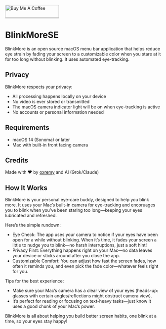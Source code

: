 <a href="https://www.buymeacoffee.com/oxremy" target="_blank"><img src="https://www.buymeacoffee.com/assets/img/custom_images/orange_img.png" alt="Buy Me A Coffee" style="height: 41px !important;width: 174px !important;box-shadow: 0px 3px 2px 0px rgba(190, 190, 190, 0.5) !important;-webkit-box-shadow: 0px 3px 2px 0px rgba(190, 190, 190, 0.5) !important;" ></a>


# BlinkMoreSE

BlinkMore is an open source macOS menu bar application that helps reduce eye strain by fading your screen to a customizable color when you stare at it for too long without blinking. It uses automated eye-tracking.

## Privacy

BlinkMore respects your privacy:
- All processing happens locally on your device
- No video is ever stored or transmitted
- The macOS camera indicator light will be on when eye-tracking is active
- No accounts or personal information needed

## Requirements

- macOS 14 (Sonoma) or later 
- Mac with built-in front facing camera 

## Credits

Made with ❤️ by [oxremy](https://github.com/oxremy) and AI (Grok/Claude)


## How It Works

BlinkMore is your personal eye-care buddy, designed to help you blink more. It uses your Mac’s built-in camera for eye-tracking and encoruages you to blink when you’ve been staring too long—keeping your eyes lubricated and refreshed.

Here’s the simple rundown:

- Eye Check: The app uses your camera to notice if your eyes have been open for a while without blinking. When it’s time, it fades your screen a little to nudge you to blink—no harsh interruptions, just a soft hint!
- Privacy First: Everything happens right on your Mac—no data leaves your device or sticks around after you close the app.
- Customizable Comfort: You can adjust how fast the screen fades, how often it reminds you, and even pick the fade color—whatever feels right for you.

Tips for the best experience:

- Make sure your Mac’s camera has a clear view of your eyes (heads-up: glasses with certain angles/reflections might obstruct camera view).
- It’s perfect for reading or focusing on text-heavy tasks—just know it uses a good chunk of your Mac’s power. 

BlinkMore is all about helping you build better screen habits, one blink at a time, so your eyes stay happy!
